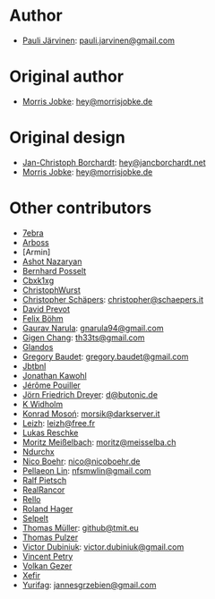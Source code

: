 # Author

* [Pauli Järvinen](https://github.com/paulijar): <pauli.jarvinen@gmail.com>

# Original author

* [Morris Jobke](https://github.com/MorrisJobke): <hey@morrisjobke.de>

# Original design

* [Jan-Christoph Borchardt](https://github.com/jancborchardt): <hey@jancborchardt.net>
* [Morris Jobke](https://github.com/MorrisJobke): <hey@morrisjobke.de>

# Other contributors

* [7ebra](https://github.com/7ebra)
* [Arboss](https://github.com/arboss)
* [Armin]
* [Ashot Nazaryan](https://github.com/AshotN)
* [Bernhard Posselt](https://github.com/BernhardPosselt)
* [Cbxk1xg](https://github.com/cbxk1xg)
* [ChristophWurst](https://github.com/ChristophWurst)
* [Christopher Schäpers](https://github.com/Kondou-ger): <christopher@schaepers.it>
* [David Prevot](https://github.com/DavidPrevot)
* [Felix Böhm](https://github.com/felixboehm)
* [Gaurav Narula](https://github.com/gnarula): <gnarula94@gmail.com>
* [Gigen Chang](https://github.com/gigenchang): <th33ts@gmail.com>
* [Glandos](https://github.com/Glandos)
* [Gregory Baudet](https://github.com/greku): <gregory.baudet@gmail.com>
* [Jbtbnl](https://github.com/jbtbnl)
* [Jonathan Kawohl](https://github.com/Kawohl)
* [Jérôme Pouiller](https://github.com/jerome-pouiller)
* [Jörn Friedrich Dreyer](https://github.com/butonic): <d@butonic.de>
* [K Widholm](https://github.com/apotek)
* [Konrad Mosoń](https://github.com/morsik): <morsik@darkserver.it>
* [Leizh](https://github.com/eizh): <leizh@free.fr>
* [Lukas Reschke](https://github.com/LukasReschke)
* [Moritz Meißelbach](https://github.com/Biont): <moritz@meisselba.ch>
* [Ndurchx](https://github.com/ndurchx)
* [Nico Boehr](https://github.com/youknow0): <nico@nicoboehr.de>
* [Pellaeon Lin](https://github.com/pellaeon): <nfsmwlin@gmail.com>
* [Ralf Pietsch](https://github.com/AlZiBa)
* [RealRancor](https://github.com/RealRancor)
* [Rello](https://github.com/rello)
* [Roland Hager](https://github.com/roha4000)
* [Selpelt](https://github.com/selpelt)
* [Thomas Müller](https://github.com/DeepDiver1975): <github@tmit.eu>
* [Thomas Pulzer](https://github.com/Faldon)
* [Victor Dubiniuk](https://github.com/VicDeo): <victor.dubiniuk@gmail.com>
* [Vincent Petry](https://github.com/PVince81)
* [Volkan Gezer](https://github.com/wakeup)
* [Xefir](https://github.com/Xefir)
* [Yurifag](https://github.com/Yurifag): <jannesgrzebien@gmail.com>

